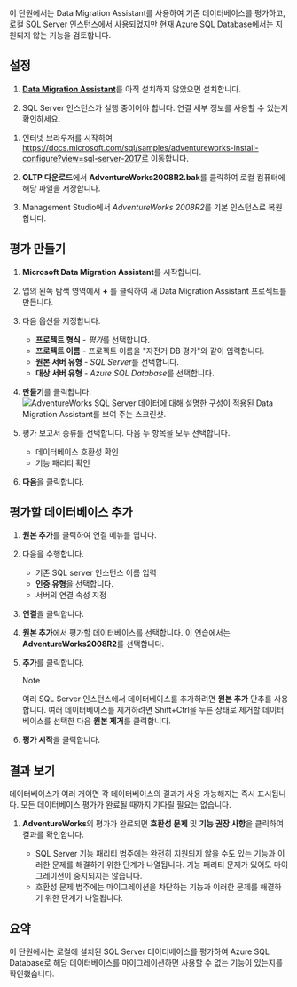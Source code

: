 이 단원에서는 Data Migration Assistant를 사용하여 기존 데이터베이스를 평가하고, 로컬 SQL Server 인스턴스에서 사용되었지만 현재 Azure SQL Database에서는 지원되지 않는 기능을 검토합니다.

## <a name="setup"></a>설정

1. [**Data Migration Assistant**](https://www.microsoft.com/download/details.aspx?id=53595)를 아직 설치하지 않았으면 설치합니다.

1. SQL Server 인스턴스가 실행 중이어야 합니다. 연결 세부 정보를 사용할 수 있는지 확인하세요.

<!-- 1. [**** likely replace with an LOD VM *****] TODO: -->

1. 인터넷 브라우저를 시작하여 https://docs.microsoft.com/sql/samples/adventureworks-install-configure?view=sql-server-2017로 이동합니다.

1. **OLTP 다운로드**에서 **AdventureWorks2008R2.bak**를 클릭하여 로컬 컴퓨터에 해당 파일을 저장합니다.

1. Management Studio에서 *AdventureWorks 2008R2*를 기본 인스턴스로 복원합니다.

## <a name="create-an-assessment"></a>평가 만들기

1. **Microsoft Data Migration Assistant**를 시작합니다.

1. 앱의 왼쪽 탐색 영역에서 __+__ 를 클릭하여 새 Data Migration Assistant 프로젝트를 만듭니다.

1. 다음 옵션을 지정합니다.

    - **프로젝트 형식** - *평가*를 선택합니다.
    - **프로젝트 이름** - 프로젝트 이름을 "자전거 DB 평가"와 같이 입력합니다.
    - **원본 서버 유형** - *SQL Server*를 선택합니다.
    - **대상 서버 유형** - *Azure SQL Database*를 선택합니다.

1. **만들기**를 클릭합니다.
    ![AdventureWorks SQL Server 데이터에 대해 설명한 구성이 적용된 Data Migration Assistant를 보여 주는 스크린샷.](../media-draft/3-create-assessment.png)

1. 평가 보고서 종류를 선택합니다. 다음 두 항목을 모두 선택합니다.
    - 데이터베이스 호환성 확인
    - 기능 패리티 확인

1. **다음**을 클릭합니다.

## <a name="add-databases-to-assess"></a>평가할 데이터베이스 추가

1. **원본 추가**를 클릭하여 연결 메뉴를 엽니다.

1. 다음을 수행합니다.

    - 기존 SQL server 인스턴스 이름 입력
    - **인증 유형**을 선택합니다.
    - 서버의 연결 속성 지정

1. **연결**을 클릭합니다.

1. **원본 추가**에서 평가할 데이터베이스를 선택합니다. 이 연습에서는 **AdventureWorks2008R2**를 선택합니다.

1. **추가**를 클릭합니다.
    > [!NOTE]
    > 여러 SQL Server 인스턴스에서 데이터베이스를 추가하려면 **원본 추가** 단추를 사용합니다. 여러 데이터베이스를 제거하려면 Shift+Ctrl을 누른 상태로 제거할 데이터베이스를 선택한 다음 **원본 제거**를 클릭합니다.

1. **평가 시작**을 클릭합니다.

## <a name="view-results"></a>결과 보기

데이터베이스가 여러 개이면 각 데이터베이스의 결과가 사용 가능해지는 즉시 표시됩니다. 모든 데이터베이스 평가가 완료될 때까지 기다릴 필요는 없습니다.

1. **AdventureWorks**의 평가가 완료되면 **호환성 문제** 및 **기능 권장 사항**을 클릭하여 결과를 확인합니다.

    - SQL Server 기능 패리티 범주에는 완전히 지원되지 않을 수도 있는 기능과 이러한 문제를 해결하기 위한 단계가 나열됩니다. 기능 패리티 문제가 있어도 마이그레이션이 중지되지는 않습니다.
    - 호환성 문제 범주에는 마이그레이션을 차단하는 기능과 이러한 문제를 해결하기 위한 단계가 나열됩니다.

## <a name="summary"></a>요약

이 단원에서는 로컬에 설치된 SQL Server 데이터베이스를 평가하여 Azure SQL Database로 해당 데이터베이스를 마이그레이션하면 사용할 수 없는 기능이 있는지를 확인했습니다.